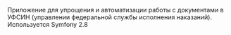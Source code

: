 Приложение для упрощения и автоматизации работы с документами в УФСИН (управлении федеральной службы исполнения наказаний). Используется Symfony 2.8
